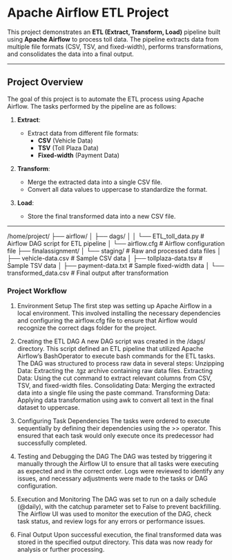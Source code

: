 # Apache Airflow ETL Project

This project demonstrates an **ETL (Extract, Transform, Load)** pipeline built using **Apache Airflow** to process toll data. The pipeline extracts data from multiple file formats (CSV, TSV, and fixed-width), performs transformations, and consolidates the data into a final output.

---

## Project Overview

The goal of this project is to automate the ETL process using Apache Airflow. The tasks performed by the pipeline are as follows:

1. **Extract**:
   - Extract data from different file formats:
     - **CSV** (Vehicle Data)
     - **TSV** (Toll Plaza Data)
     - **Fixed-width** (Payment Data)
   
2. **Transform**:
   - Merge the extracted data into a single CSV file.
   - Convert all data values to uppercase to standardize the format.
   
3. **Load**:
   - Store the final transformed data into a new CSV file.

---

/home/project/
├── airflow/
│   ├── dags/
│   │   └── ETL_toll_data.py              # Airflow DAG script for ETL pipeline
│   └── airflow.cfg                       # Airflow configuration file
├── finalassignment/
│   └── staging/                          # Raw and processed data files
│       ├── vehicle-data.csv              # Sample CSV data
│       ├── tollplaza-data.tsv           # Sample TSV data
│       ├── payment-data.txt             # Sample fixed-width data
│       └── transformed_data.csv         # Final output after transformation


### Project Workflow
1. Environment Setup
The first step was setting up Apache Airflow in a local environment. This involved installing the necessary dependencies and configuring the airflow.cfg file to ensure that Airflow would recognize the correct dags folder for the project.

2. Creating the ETL DAG
A new DAG script was created in the /dags/ directory. This script defined an ETL pipeline that utilized Apache Airflow’s BashOperator to execute bash commands for the ETL tasks.
The DAG was structured to process raw data in several steps:
Unzipping Data: Extracting the .tgz archive containing raw data files.
Extracting Data: Using the cut command to extract relevant columns from CSV, TSV, and fixed-width files.
Consolidating Data: Merging the extracted data into a single file using the paste command.
Transforming Data: Applying data transformation using awk to convert all text in the final dataset to uppercase.

3. Configuring Task Dependencies
The tasks were ordered to execute sequentially by defining their dependencies using the >> operator. This ensured that each task would only execute once its predecessor had successfully completed.

4. Testing and Debugging the DAG
The DAG was tested by triggering it manually through the Airflow UI to ensure that all tasks were executing as expected and in the correct order.
Logs were reviewed to identify any issues, and necessary adjustments were made to the tasks or DAG configuration.

5. Execution and Monitoring
The DAG was set to run on a daily schedule (@daily), with the catchup parameter set to False to prevent backfilling.
The Airflow UI was used to monitor the execution of the DAG, check task status, and review logs for any errors or performance issues.

6. Final Output
Upon successful execution, the final transformed data was stored in the specified output directory. This data was now ready for analysis or further processing.
